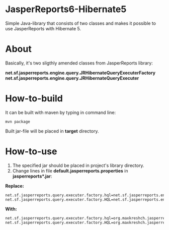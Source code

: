 # JasperReports6-Hibernate5

Simple Java-library that consists of two classes and makes it possible to use JasperReports with 
Hibernate 5.

About
=====
Basically, it's two sligthly amended classes from JasperReports library:

**net.sf.jasperreports.engine.query.JRHibernateQueryExecuterFactory**
**net.sf.jasperreports.engine.query.JRHibernateQueryExecuter**

How-to-build
============

It can be built with maven by typing in command line:

`mvn package`

Built jar-file will be placed in **target** directory.


How-to-use
==========

1. The specified jar should be placed in project's library directory.
2. Change lines in file **default.jasperreports.properties** in **jasperreports\*.jar**:

**Replace:**

```
net.sf.jasperreports.query.executer.factory.hql=net.sf.jasperreports.engine.query.JRHibernateQueryExecuterFactory
net.sf.jasperreports.query.executer.factory.HQL=net.sf.jasperreports.engine.query.JRHibernateQueryExecuterFactory
```

**With:**

```
net.sf.jasperreports.query.executer.factory.hql=org.maxkreshch.jasperreports.engine.query.JRHibernate5QueryExecuterFactory
net.sf.jasperreports.query.executer.factory.HQL=org.maxkreshch.jasperreports.engine.query.JRHibernate5QueryExecuterFactory
```

